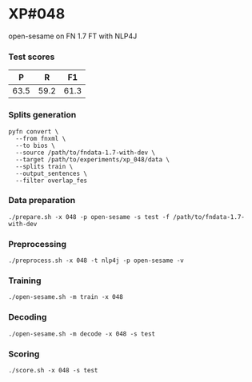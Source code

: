 # XP\#048

open-sesame on FN 1.7 FT with NLP4J

### Test scores
| P| R | F1 |
| --- | --- | --- |
| 63.5 | 59.2 | 61.3 |

### Splits generation
```
pyfn convert \
  --from fnxml \
  --to bios \
  --source /path/to/fndata-1.7-with-dev \
  --target /path/to/experiments/xp_048/data \
  --splits train \
  --output_sentences \
  --filter overlap_fes
```

### Data preparation
```
./prepare.sh -x 048 -p open-sesame -s test -f /path/to/fndata-1.7-with-dev
```

### Preprocessing
```
./preprocess.sh -x 048 -t nlp4j -p open-sesame -v
```

### Training
```
./open-sesame.sh -m train -x 048
```

### Decoding
```
./open-sesame.sh -m decode -x 048 -s test
```

### Scoring
```
./score.sh -x 048 -s test
```
